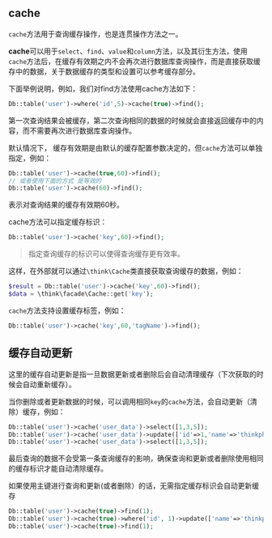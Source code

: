 ## cache

`cache`方法用于查询缓存操作，也是连贯操作方法之一。

**cache**可以用于`select`、`find`、`value`和`column`方法，以及其衍生方法，使用`cache`方法后，在缓存有效期之内不会再次进行数据库查询操作，而是直接获取缓存中的数据，关于数据缓存的类型和设置可以参考缓存部分。

下面举例说明，例如，我们对find方法使用cache方法如下：

```php
Db::table('user')->where('id',5)->cache(true)->find();
```

第一次查询结果会被缓存，第二次查询相同的数据的时候就会直接返回缓存中的内容，而不需要再次进行数据库查询操作。

默认情况下， 缓存有效期是由默认的缓存配置参数决定的，但`cache`方法可以单独指定，例如：

```php
Db::table('user')->cache(true,60)->find();
// 或者使用下面的方式 是等效的
Db::table('user')->cache(60)->find();
```

表示对查询结果的缓存有效期60秒。

cache方法可以指定缓存标识：

```php
Db::table('user')->cache('key',60)->find();
```

> 指定查询缓存的标识可以使得查询缓存更有效率。

这样，在外部就可以通过`\think\Cache`类直接获取查询缓存的数据，例如：

```php
$result = Db::table('user')->cache('key',60)->find();
$data = \think\facade\Cache::get('key');
```

`cache`方法支持设置缓存标签，例如：

```php
Db::table('user')->cache('key',60,'tagName')->find();
```

## 缓存自动更新

这里的缓存自动更新是指一旦数据更新或者删除后会自动清理缓存（下次获取的时候会自动重新缓存）。

当你删除或者更新数据的时候，可以调用相同`key`的`cache`方法，会自动更新（清除）缓存，例如：

```php
Db::table('user')->cache('user_data')->select([1,3,5]);
Db::table('user')->cache('user_data')->update(['id'=>1,'name'=>'thinkphp']);
Db::table('user')->cache('user_data')->select([1,3,5]);
```

最后查询的数据不会受第一条查询缓存的影响，确保查询和更新或者删除使用相同的缓存标识才能自动清除缓存。

如果使用主键进行查询和更新\(或者删除）的话，无需指定缓存标识会自动更新缓存

```php
Db::table('user')->cache(true)->find(1);
Db::table('user')->cache(true)->where('id', 1)->update(['name'=>'thinkphp']);
Db::table('user')->cache(true)->find(1);
```



